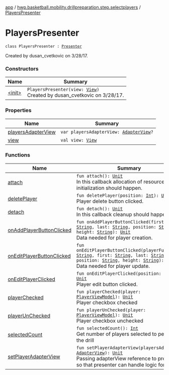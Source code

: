[app](../../index.md) / [hwp.basketball.mobility.drillpreparation.step.selectplayers](../index.md) / [PlayersPresenter](.)

# PlayersPresenter

`class PlayersPresenter : `[`Presenter`](../-players-contract/-presenter/index.md)

Created by dusan_cvetkovic on 3/28/17.

### Constructors

| Name | Summary |
|---|---|
| [&lt;init&gt;](-init-.md) | `PlayersPresenter(view: `[`View`](../-players-contract/-view/index.md)`)`<br>Created by dusan_cvetkovic on 3/28/17. |

### Properties

| Name | Summary |
|---|---|
| [playersAdapterView](players-adapter-view.md) | `var playersAdapterView: `[`AdapterView`](../-players-contract/-adapter-view/index.md)`?` |
| [view](view.md) | `val view: `[`View`](../-players-contract/-view/index.md) |

### Functions

| Name | Summary |
|---|---|
| [attach](attach.md) | `fun attach(): `[`Unit`](https://kotlinlang.org/api/latest/jvm/stdlib/kotlin/-unit/index.html)<br>In this callback allocation of resources and initialization should happen. |
| [deletePlayer](delete-player.md) | `fun deletePlayer(position: `[`Int`](https://kotlinlang.org/api/latest/jvm/stdlib/kotlin/-int/index.html)`): `[`Unit`](https://kotlinlang.org/api/latest/jvm/stdlib/kotlin/-unit/index.html)<br>Player delete button clicked. |
| [detach](detach.md) | `fun detach(): `[`Unit`](https://kotlinlang.org/api/latest/jvm/stdlib/kotlin/-unit/index.html)<br>In this callback cleanup should happen. |
| [onAddPlayerButtonClicked](on-add-player-button-clicked.md) | `fun onAddPlayerButtonClicked(first: `[`String`](https://kotlinlang.org/api/latest/jvm/stdlib/kotlin/-string/index.html)`, last: `[`String`](https://kotlinlang.org/api/latest/jvm/stdlib/kotlin/-string/index.html)`, position: `[`String`](https://kotlinlang.org/api/latest/jvm/stdlib/kotlin/-string/index.html)`, height: `[`String`](https://kotlinlang.org/api/latest/jvm/stdlib/kotlin/-string/index.html)`): `[`Unit`](https://kotlinlang.org/api/latest/jvm/stdlib/kotlin/-unit/index.html)<br>Data needed for player creation. |
| [onEditPlayerButtonClicked](on-edit-player-button-clicked.md) | `fun onEditPlayerButtonClicked(playerFullName: `[`String`](https://kotlinlang.org/api/latest/jvm/stdlib/kotlin/-string/index.html)`, first: `[`String`](https://kotlinlang.org/api/latest/jvm/stdlib/kotlin/-string/index.html)`, last: `[`String`](https://kotlinlang.org/api/latest/jvm/stdlib/kotlin/-string/index.html)`, position: `[`String`](https://kotlinlang.org/api/latest/jvm/stdlib/kotlin/-string/index.html)`, height: `[`String`](https://kotlinlang.org/api/latest/jvm/stdlib/kotlin/-string/index.html)`): `[`Unit`](https://kotlinlang.org/api/latest/jvm/stdlib/kotlin/-unit/index.html)<br>Data needed for player update. |
| [onEditPlayerClicked](on-edit-player-clicked.md) | `fun onEditPlayerClicked(position: `[`Int`](https://kotlinlang.org/api/latest/jvm/stdlib/kotlin/-int/index.html)`): `[`Unit`](https://kotlinlang.org/api/latest/jvm/stdlib/kotlin/-unit/index.html)<br>Player edit button clicked. |
| [playerChecked](player-checked.md) | `fun playerChecked(player: `[`PlayerViewModel`](../../hwp.basketball.mobility.entitiy.player/-player-view-model/index.md)`): `[`Unit`](https://kotlinlang.org/api/latest/jvm/stdlib/kotlin/-unit/index.html)<br>Player checkbox checked |
| [playerUnChecked](player-un-checked.md) | `fun playerUnChecked(player: `[`PlayerViewModel`](../../hwp.basketball.mobility.entitiy.player/-player-view-model/index.md)`): `[`Unit`](https://kotlinlang.org/api/latest/jvm/stdlib/kotlin/-unit/index.html)<br>Player checkbox unchecked |
| [selectedCount](selected-count.md) | `fun selectedCount(): `[`Int`](https://kotlinlang.org/api/latest/jvm/stdlib/kotlin/-int/index.html)<br>Get number of players selected to perform the drill |
| [setPlayerAdapterView](set-player-adapter-view.md) | `fun setPlayerAdapterView(playersAdapter: `[`AdapterView`](../-players-contract/-adapter-view/index.md)`): `[`Unit`](https://kotlinlang.org/api/latest/jvm/stdlib/kotlin/-unit/index.html)<br>Passing adapterView reference to presenter so that presenter can handle logic for it |
